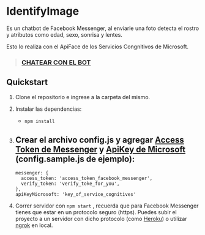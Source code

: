 # IdentifyImage
Es un chatbot de Facebook Messenger, al enviarle una foto detecta el rostro y atributos como edad, sexo, sonrisa y lentes.

Esto lo realiza con el ApiFace de los Servicios Congnitivos de Microsoft.

> ### [CHATEAR CON EL BOT](https://m.me/IdentifyImage)

## Quickstart
1. Clone el repositorio e ingrese a la carpeta del mismo.

2. Instalar las dependencias:
    - ```npm install ```

3. Crear el archivo config.js y agregar [Access Token de Messenger](https://developers.facebook.com) y [ApiKey de Microsoft](https://azure.microsoft.com/en-us/services/cognitive-services/) (config.sample.js de ejemplo):
    - 
    ```
    messenger: {
      access_token: 'access_token_facebook_messenger',
      verify_token: 'verify_toke_for_you',
    },
    apiKeyMicrosoft: 'key_of_service_cognitives'
    ```

4. Correr servidor con ``` npm start ``` , recuerda que para Facebook Messenger tienes que estar en un protocolo seguro (https). Puedes subir el proyecto a un servidor con dicho protocolo (como [Heroku](https://heroku.com/)) o utilizar [ngrok](https://ngrok.com/) en local.